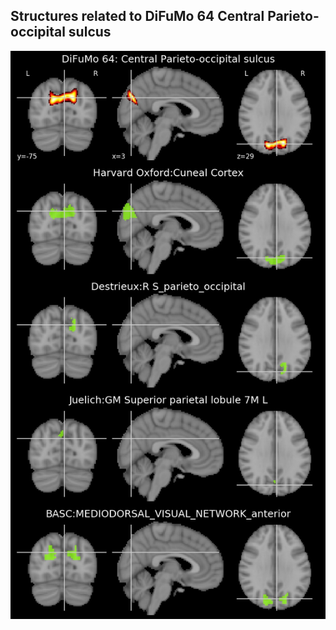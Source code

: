 


## Structures related to DiFuMo 64 Central Parieto-occipital sulcus

![20](20.jpg "Structures related to DiFuMo 64 Central Parieto-occipital sulcus")